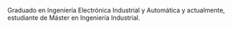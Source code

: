 Graduado en Ingeniería Electrónica Industrial y Automática y actualmente, estudiante de Máster en Ingeniería Industrial.
